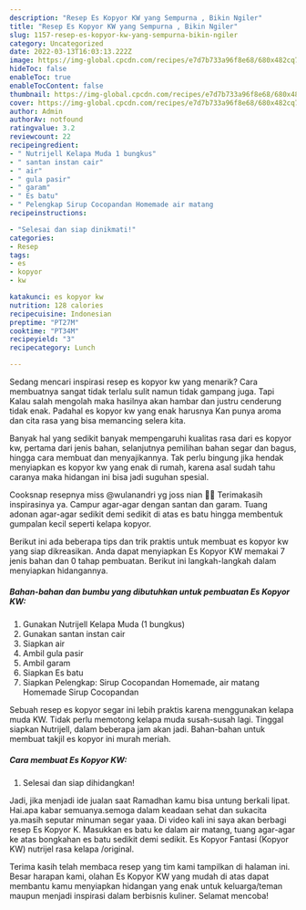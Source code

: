 ```yaml
---
description: "Resep Es Kopyor KW yang Sempurna , Bikin Ngiler"
title: "Resep Es Kopyor KW yang Sempurna , Bikin Ngiler"
slug: 1157-resep-es-kopyor-kw-yang-sempurna-bikin-ngiler
category: Uncategorized
date: 2022-03-13T16:03:13.222Z
image: https://img-global.cpcdn.com/recipes/e7d7b733a96f8e68/680x482cq70/es-kopyor-kw-foto-resep-utama.jpg
hideToc: false
enableToc: true
enableTocContent: false
thumbnail: https://img-global.cpcdn.com/recipes/e7d7b733a96f8e68/680x482cq70/es-kopyor-kw-foto-resep-utama.jpg
cover: https://img-global.cpcdn.com/recipes/e7d7b733a96f8e68/680x482cq70/es-kopyor-kw-foto-resep-utama.jpg
author: Admin
authorAv: notfound
ratingvalue: 3.2
reviewcount: 22
recipeingredient:
- " Nutrijell Kelapa Muda 1 bungkus"
- " santan instan cair"
- " air"
- " gula pasir"
- " garam"
- " Es batu"
- " Pelengkap Sirup Cocopandan Homemade air matang                      Homemade Sirup Cocopandan"
recipeinstructions:

- "Selesai dan siap dinikmati!"
categories:
- Resep
tags:
- es
- kopyor
- kw

katakunci: es kopyor kw 
nutrition: 128 calories
recipecuisine: Indonesian
preptime: "PT27M"
cooktime: "PT34M"
recipeyield: "3"
recipecategory: Lunch

---
```



Sedang mencari inspirasi resep es kopyor kw yang menarik? Cara membuatnya sangat tidak terlalu sulit namun tidak gampang juga. Tapi Kalau salah mengolah maka hasilnya akan hambar dan justru cenderung tidak enak. Padahal es kopyor kw yang enak harusnya Kan punya aroma dan cita rasa yang bisa memancing selera kita.


Banyak hal yang sedikit banyak mempengaruhi kualitas rasa dari es kopyor kw, pertama dari jenis bahan, selanjutnya pemilihan bahan segar dan bagus, hingga cara membuat dan menyajikannya. Tak perlu bingung jika hendak menyiapkan es kopyor kw yang enak di rumah, karena asal sudah tahu caranya maka hidangan ini bisa jadi suguhan spesial.

Cooksnap resepnya miss @wulanandri yg joss nian 👍🏻 Terimakasih inspirasinya ya. Campur agar-agar dengan santan dan garam. Tuang adonan agar-agar sedikit demi sedikit di atas es batu hingga membentuk gumpalan kecil seperti kelapa kopyor.


Berikut ini ada beberapa tips dan trik praktis untuk membuat es kopyor kw yang siap dikreasikan. Anda dapat menyiapkan Es Kopyor KW memakai 7 jenis bahan dan 0 tahap pembuatan. Berikut ini langkah-langkah dalam menyiapkan hidangannya.

<!--inarticleads1-->

##### Bahan-bahan dan bumbu yang dibutuhkan untuk pembuatan Es Kopyor KW:

1. Gunakan  Nutrijell Kelapa Muda (1 bungkus)
1. Gunakan  santan instan cair
1. Siapkan  air
1. Ambil  gula pasir
1. Ambil  garam
1. Siapkan  Es batu
1. Siapkan  Pelengkap: Sirup Cocopandan Homemade, air matang                      Homemade Sirup Cocopandan


Sebuah resep es kopyor segar ini lebih praktis karena menggunakan kelapa muda KW. Tidak perlu memotong kelapa muda susah-susah lagi. Tinggal siapkan Nutrijell, dalam beberapa jam akan jadi. Bahan-bahan untuk membuat takjil es kopyor ini murah meriah. 

<!--inarticleads2-->

##### Cara membuat Es Kopyor KW:


1. Selesai dan siap dihidangkan!

Jadi, jika menjadi ide jualan saat Ramadhan kamu bisa untung berkali lipat. Hai.apa kabar semuanya.semoga dalam keadaan sehat dan sukacita ya.masih seputar minuman segar yaaa. Di video kali ini saya akan berbagi resep Es Kopyor K. Masukkan es batu ke dalam air matang, tuang agar-agar ke atas bongkahan es batu sedikit demi sedikit. Es Kopyor Fantasi (Kopyor KW) nutrijel rasa kelapa /original. 

Terima kasih telah membaca resep yang tim kami tampilkan di halaman ini. Besar harapan kami, olahan Es Kopyor KW yang mudah di atas dapat membantu kamu menyiapkan hidangan yang enak untuk keluarga/teman maupun menjadi inspirasi dalam berbisnis kuliner. Selamat mencoba!
